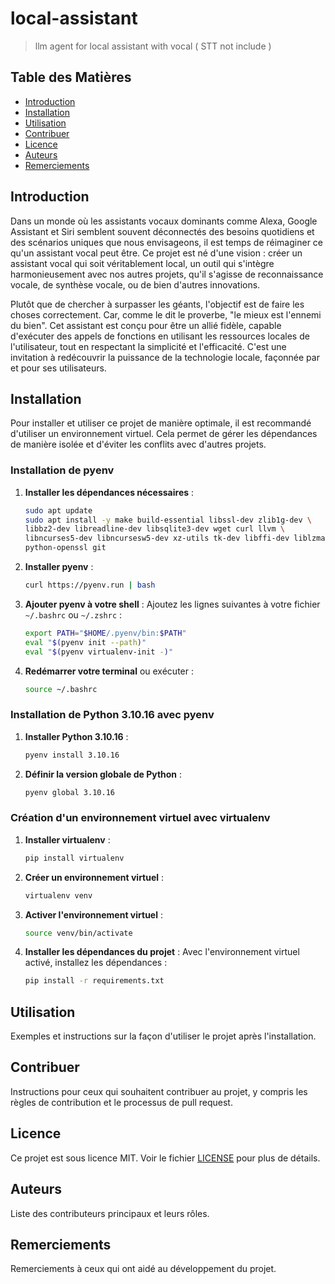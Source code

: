 # local-assistant
> llm agent for local assistant with vocal ( STT not include )

## Table des Matières
- [Introduction](#introduction)
- [Installation](#installation)
- [Utilisation](#utilisation)
- [Contribuer](#contribuer)
- [Licence](#licence)
- [Auteurs](#auteurs)
- [Remerciements](#remerciements)

## Introduction
Dans un monde où les assistants vocaux dominants comme Alexa, Google Assistant et Siri semblent souvent déconnectés des besoins quotidiens et des scénarios uniques que nous envisageons, il est temps de réimaginer ce qu'un assistant vocal peut être. Ce projet est né d'une vision : créer un assistant vocal qui soit véritablement local, un outil qui s'intègre harmonieusement avec nos autres projets, qu'il s'agisse de reconnaissance vocale, de synthèse vocale, ou de bien d'autres innovations.

Plutôt que de chercher à surpasser les géants, l'objectif est de faire les choses correctement. Car, comme le dit le proverbe, "le mieux est l'ennemi du bien". Cet assistant est conçu pour être un allié fidèle, capable d'exécuter des appels de fonctions en utilisant les ressources locales de l'utilisateur, tout en respectant la simplicité et l'efficacité. C'est une invitation à redécouvrir la puissance de la technologie locale, façonnée par et pour ses utilisateurs.

## Installation
Pour installer et utiliser ce projet de manière optimale, il est recommandé d'utiliser un environnement virtuel. Cela permet de gérer les dépendances de manière isolée et d'éviter les conflits avec d'autres projets.

### Installation de pyenv
1. **Installer les dépendances nécessaires** :
   ```bash
   sudo apt update
   sudo apt install -y make build-essential libssl-dev zlib1g-dev \
   libbz2-dev libreadline-dev libsqlite3-dev wget curl llvm \
   libncurses5-dev libncursesw5-dev xz-utils tk-dev libffi-dev liblzma-dev \
   python-openssl git
   ```

2. **Installer pyenv** :
   ```bash
   curl https://pyenv.run | bash
   ```

3. **Ajouter pyenv à votre shell** :
   Ajoutez les lignes suivantes à votre fichier `~/.bashrc` ou `~/.zshrc` :
   ```bash
   export PATH="$HOME/.pyenv/bin:$PATH"
   eval "$(pyenv init --path)"
   eval "$(pyenv virtualenv-init -)"
   ```

4. **Redémarrer votre terminal** ou exécuter :
   ```bash
   source ~/.bashrc
   ```

### Installation de Python 3.10.16 avec pyenv
1. **Installer Python 3.10.16** :
   ```bash
   pyenv install 3.10.16
   ```

2. **Définir la version globale de Python** :
   ```bash
   pyenv global 3.10.16
   ```

### Création d'un environnement virtuel avec virtualenv
1. **Installer virtualenv** :
   ```bash
   pip install virtualenv
   ```

2. **Créer un environnement virtuel** :
   ```bash
   virtualenv venv
   ```

3. **Activer l'environnement virtuel** :
   ```bash
   source venv/bin/activate
   ```

4. **Installer les dépendances du projet** :
   Avec l'environnement virtuel activé, installez les dépendances :
   ```bash
   pip install -r requirements.txt
   ```

## Utilisation
Exemples et instructions sur la façon d'utiliser le projet après l'installation.

## Contribuer
Instructions pour ceux qui souhaitent contribuer au projet, y compris les règles de contribution et le processus de pull request.

## Licence
Ce projet est sous licence MIT. Voir le fichier [LICENSE](LICENSE) pour plus de détails.

## Auteurs
Liste des contributeurs principaux et leurs rôles.

## Remerciements
Remerciements à ceux qui ont aidé au développement du projet.

